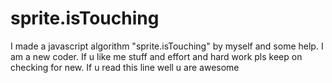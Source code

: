 # sprite.isTouching
I made a javascript algorithm "sprite.isTouching" by myself and some help. I am a new coder. If u like me stuff and effort and hard work pls keep on checking for new. If u read this line well u are awesome
